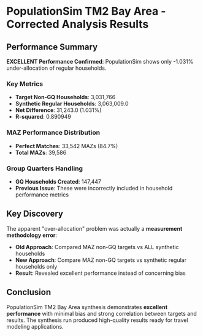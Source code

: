 # PopulationSim TM2 Bay Area - Corrected Analysis Results

## Performance Summary

**EXCELLENT Performance Confirmed**: PopulationSim shows only -1.031% under-allocation of regular households.

### Key Metrics
- **Target Non-GQ Households**: 3,031,766
- **Synthetic Regular Households**: 3,063,009.0
- **Net Difference**: 31,243.0 (1.031%)
- **R-squared**: 0.890949

### MAZ Performance Distribution
- **Perfect Matches**: 33,542 MAZs (84.7%)
- **Total MAZs**: 39,586

### Group Quarters Handling
- **GQ Households Created**: 147,447
- **Previous Issue**: These were incorrectly included in household performance metrics

## Key Discovery

The apparent "over-allocation" problem was actually a **measurement methodology error**:

- **Old Approach**: Compared MAZ non-GQ targets vs ALL synthetic households
- **New Approach**: Compare MAZ non-GQ targets vs synthetic regular households only
- **Result**: Revealed excellent performance instead of concerning bias

## Conclusion

PopulationSim TM2 Bay Area synthesis demonstrates **excellent performance** with minimal bias 
and strong correlation between targets and results. The synthesis run produced high-quality 
results ready for travel modeling applications.
